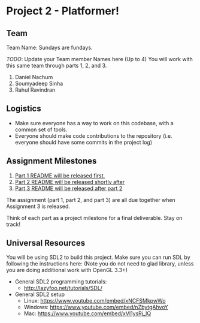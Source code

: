 # Project 2 - Platformer!

## Team

Team Name: Sundays are fundays.

*TODO*:
Update your Team member Names here (Up to 4) You will work with this same team through parts 1, 2, and 3.

1. Daniel Nachum
2. Soumyadeep Sinha
3. Rahul Ravindran

## Logistics

- Make sure everyone has a way to work on this codebase, with a common set of tools.
- Everyone should make code contributions to the repository (i.e. everyone should have some commits in the project log)

## Assignment Milestones

1. [Part 1 README will be released first.](./part1_README.md)
2. [Part 2 README will be released shortly after](./part2_README.md)
3. [Part 3 README will be released after part 2](./part3_README.md)

The assignment (part 1, part 2, and part 3) are all due together when Assignment 3 is released.

Think of each part as a project milestone for a final deliverable. Stay on track!

## Universal Resources

You will be using SDL2 to build this project. Make sure you can run SDL by following the instructions here: 
(Note you do not need to glad library, unless you are doing additional work with OpenGL 3.3+)

* General SDL2 programming tutorials: 
  * http://lazyfoo.net/tutorials/SDL/
* General SDL2 setup
  * Linux: https://www.youtube.com/embed/xNCFSMkpwWo
  * Windows: https://www.youtube.com/embed/nZbytgAhvoY
  * Mac: https://www.youtube.com/embed/xVl1ysRj_lQ
